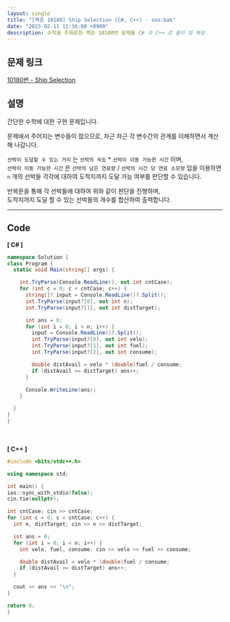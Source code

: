 ```yaml
---
layout: single
title: "[백준 10180] Ship Selection (C#, C++) - soo:bak"
date: "2023-02-11 11:36:00 +0900"
description: 수학을 주제로한 백준 10180번 문제를 C# 과 C++ 로 풀이 및 해설
---
```


## 문제 링크
  [10180번 - Ship Selection](https://www.acmicpc.net/problem/10180)

## 설명
  간단한 수학에 대한 구현 문제입니다.<br>

  문제에서 주어지는 변수들이 많으므로, 차근 차근 각 변수간의 관계를 이해하면서 계산해 나갑니다.<br>

  `선박이 도달할 수 있는 거리` 는 `선박의 속도` * `선박이 이동 가능한 시간` 이며, <br>
  `선박이 이동 가능한 시간` 은 `선박의 남은 연료량` / `선박의 시간 당 연료 소모량` 임을 이용하면 <br>
  `n` 개의 선박들 각각에 대하여 도착지까지 도달 가능 여부를 판단할 수 있습니다.

  반복문을 통해 각 선박들에 대하여 위와 같이 판단을 진행하며, <br>
  도착지까지 도달 할 수 있는 선박들의 개수를 합산하여 출력합니다.
  <br>

- - -

## Code
<b>[ C# ] </b>
<br>

  ```c#
namespace Solution {
  class Program {
    static void Main(string[] args) {

      int.TryParse(Console.ReadLine(), out int cntCase);
      for (int c = 0; c < cntCase; c++) {
        string[]? input = Console.ReadLine()?.Split();
        int.TryParse(input?[0], out int n);
        int.TryParse(input?[1], out int distTarget);

        int ans = 0;
        for (int i = 0; i < n; i++) {
          input = Console.ReadLine()?.Split();
          int.TryParse(input?[0], out int velo);
          int.TryParse(input?[1], out int fuel);
          int.TryParse(input?[2], out int consume);

          double distAvail = velo * (double)fuel / consume;
          if (distAvail >= distTarget) ans++;
        }

        Console.WriteLine(ans);
      }

    }
  }
}
  ```
<br><br>
<b>[ C++ ] </b>
<br>

  ```c++
#include <bits/stdc++.h>

using namespace std;

int main() {
  ios::sync_with_stdio(false);
  cin.tie(nullptr);

  int cntCase; cin >> cntCase;
  for (int c = 0; c < cntCase; c++) {
    int n, distTarget; cin >> n >> distTarget;

    int ans = 0;
    for (int i = 0; i < n; i++) {
      int velo, fuel, consume; cin >> velo >> fuel >> consume;

      double distAvail = velo * (double)fuel / consume;
      if (distAvail >= distTarget) ans++;
    }

    cout << ans << "\n";
  }

  return 0;
}
  ```
